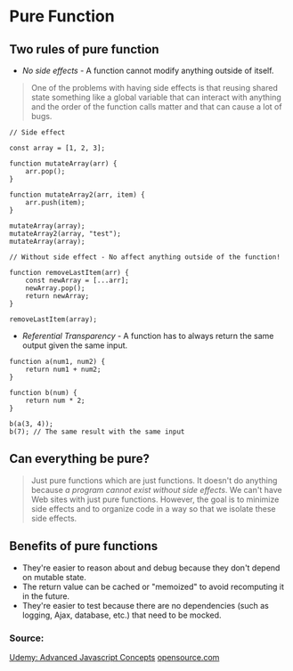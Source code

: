 Pure Function
======================

## Two rules of pure function

* *No side effects* - A function cannot modify anything outside of itself.
> One of the problems with having side effects is that reusing shared state something like a global variable that can interact with anything and the order of the function calls matter and that can cause a lot of bugs.

```
// Side effect

const array = [1, 2, 3];

function mutateArray(arr) {
    arr.pop(); 
}

function mutateArray2(arr, item) {
    arr.push(item);
}

mutateArray(array);
mutateArray2(array, "test");
mutateArray(array);

// Without side effect - No affect anything outside of the function!

function removeLastItem(arr) {
    const newArray = [...arr];
    newArray.pop();
    return newArray;
}

removeLastItem(array);

```

* *Referential Transparency* - A function has to always return the same output given the same input.

```
function a(num1, num2) {
    return num1 + num2;
}

function b(num) {
    return num * 2;
}

b(a(3, 4));
b(7); // The same result with the same input

```

## Can everything be pure?

> Just pure functions which are just functions. It doesn't do anything because *a program cannot exist without side effects*. We can't have Web sites with just pure functions. However, the goal is to minimize side effects and to organize code in a way so that we isolate these side effects.

## Benefits of pure functions
* They're easier to reason about and debug because they don't depend on mutable state.
* The return value can be cached or "memoized" to avoid recomputing it in the future.
* They're easier to test because there are no dependencies (such as logging, Ajax, database, etc.) that need to be mocked.

### Source: 
[Udemy: Advanced Javascript Concepts](https://udemy.com/course/advanced-javascript-concepts/)
[opensource.com](https://opensource.com/article/17/6/functional-javascript)
